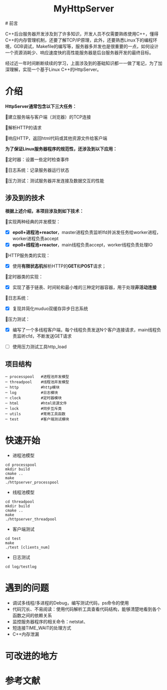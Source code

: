 <center>
	<h1>
MyHttpServer
</h1>
</center>
# 前言

C++后台服务器开发涉及到了许多知识，开发人员不仅需要熟练使用C++，懂得C++的内存管理机制，还要了解TCP/IP原理，此外，还要熟悉Linux下的编程环境，GDB调试，Makefile的编写等，服务器多并发也是很重要的一点，如何设计一个资源消耗少、响应速度快的高性能服务器是后台服务器开发的最终目标。

经过近一年时间断断续续的学习，上面涉及到的基础知识都一一做了笔记，为了加深理解，实现一个基于Linux C++的HttpServer。



# 介绍

**HttpServer通常包含以下三大任务：**

:small_blue_diamond:建立服务端与客户端（浏览器）的TCP连接

:small_blue_diamond:解析HTTP的请求

:small_blue_diamond:响应HTTP，返回html代码或其他资源文件给客户端

**为了保证Linux服务器程序的规范性，还涉及到以下应用：**

:small_orange_diamond:定时器：设置一些定时检查事件

:small_orange_diamond:日志系统：记录服务器运行状态

:small_orange_diamond:压力测试：测试服务器并发连接及数据交互的性能



## 涉及到的技术

**根据上述介绍，本项目涉及到如下技术：**

:white_square_button:实现两种经典的并发模型：

- [x] **epoll+进程池+reactor**，master进程负责监听lfd并派发任务给worker进程，worker进程负责accept
- [x] **epoll+线程池+reactor**，main线程负责accept，worker线程负责处理IO

:white_square_button:HTTP服务类的实现：

- [x] 使用**有限状态机**解析HTTP的**GET**和**POST**请求；

:white_square_button:定时器类的实现：

- [x] 实现了基于链表、时间轮和最小堆的三种定时器容器，用于处理**非活动连接**

:white_square_button:日志系统：

- [x] 复现并简化muduo双缓存异步日志系统

:white_square_button:压力测试：

- [x] 编写了一个多线程客户端，每个线程负责发送N个客户连接请求，main线程负责监听cfd，不断发送GET请求

- [ ] 使用压力测试工具http_load



## 项目结构

```shell
─ processpool	#进程池并发模型
─ threadpool	#线程池并发模型
─ http			#http模块
─ log			#日志模块
─ clock			#定时器模块
─ html			#html资源文件
─ lock			#同步互斥类
─ utils			#常用工具函数
─ test			#客户端测试模块
```



# 快速开始

- 进程池模型

```shell
cd processpool
mkdir build
cmake ..
make
./httpserver_processpool
```

- 线程池模型

```shell
cd threadpool
mkdir build
cmake ..
make
./httpserver_threadpool
```

- 客户端测试

```shell
cd test
make
./test [clients_num]
```

- 日志测试

```shell
cd log/testlog
```



# 遇到的问题

- 调试多线程/多进程的Debug，编写测试代码，ps命令的使用
- 代码冗长、不易阅读：使用代码解析工具查看代码结构，能够清楚地看到各个函数之间的依赖关系
- 监控服务器程序的相关命令：netstat、
- 短连接TIME_WAIT的处理方式
- C++内存泄漏



# 可改进的地方



# 参考文献

